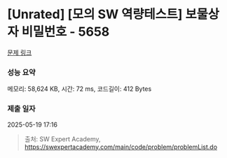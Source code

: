 # [Unrated] [모의 SW 역량테스트] 보물상자 비밀번호 - 5658 

[문제 링크](https://swexpertacademy.com/main/code/problem/problemDetail.do?contestProbId=AWXRUN9KfZ8DFAUo) 

### 성능 요약

메모리: 58,624 KB, 시간: 72 ms, 코드길이: 412 Bytes

### 제출 일자

2025-05-19 17:16



> 출처: SW Expert Academy, https://swexpertacademy.com/main/code/problem/problemList.do